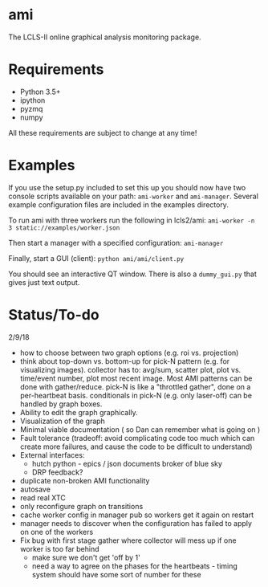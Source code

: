 # ami
The LCLS-II online graphical analysis monitoring package.

# Requirements
* Python 3.5+
* ipython
* pyzmq
* numpy

All these requirements are subject to change at any time!

# Examples
If you use the setup.py included to set this up you should now have two console
scripts available on your path: `ami-worker` and `ami-manager`. Several example
configuration files are included in the examples directory.

To run ami with three workers run the following in lcls2/ami:
```ami-worker -n 3 static://examples/worker.json```

Then start a manager with a specified configuration:
```ami-manager```

Finally, start a GUI (client):
```python ami/ami/client.py```

You should see an interactive QT window. There is also a `dummy_gui.py` that gives just text output.

# Status/To-do

2/9/18

* how to choose between two graph options (e.g. roi vs. projection)
* think about top-down vs. bottom-up for pick-N pattern (e.g. for visualizing images).  collector has to: avg/sum, scatter plot, plot vs. time/event number, plot most recent image.  Most AMI patterns can be done with gather/reduce.  pick-N is like a "throttled gather", done on a per-heartbeat basis.  conditionals in pick-N (e.g. only laser-off) can be handled by graph boxes.
* Ability to edit the graph graphically.
* Visualization of the graph
* Minimal viable documentation ( so Dan can remember what is going on )
* Fault tolerance (tradeoff: avoid complicating code too much which can create more failures, and cause the code to be difficult to understand)
* External interfaces:
    - hutch python - epics / json documents broker of blue sky
    - DRP feedback?
* duplicate non-broken AMI functionality
* autosave
* read real XTC
* only reconfigure graph on transitions
* cache worker config in manager pub so workers get it again on restart
* manager needs to discover when the configuration has failed to apply on one of the workers
* Fix bug with first stage gather where collector will mess up if one worker is too far behind
    - make sure we don't get 'off by 1'
    - need a way to agree on the phases for the heartbeats - timing system should have some sort of number for these

